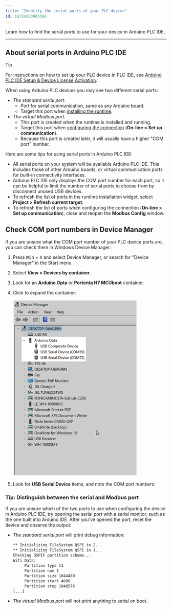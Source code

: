 ```yaml
---
title: "Identify the serial ports of your PLC device"
id: 16724283965596 
---
```


Learn how to find the serial ports to use for your device in Arduino PLC IDE.

---

## About serial ports in Arduino PLC IDE

> [!TIP]
> For instructions on how to set up your PLC device in PLC IDE, see [Arduino PLC IDE Setup & Device License Activation](https://docs.arduino.cc/software/plc-ide/tutorials/plc-ide-setup-license).

When using Arduino PLC devices you may see two different serial ports:

* _The standard serial port._
  * Port for serial communication, same as any Arduino board.
  * Target this port when [installing the runtime](https://docs.arduino.cc/software/plc-ide/tutorials/plc-ide-setup-license/#3-download-the-runtime).
* _The virtual Modbus port._
  * This port is created when the runtime is installed and running.
  * Target this port when [configuring the connection](https://docs.arduino.cc/software/plc-ide/tutorials/plc-ide-setup-license/#4-connect-to-the-device) (**On-line > Set up communication**).
  * Because this port is created later, it will usually have a higher "COM port" number.

Here are some tips for using serial ports in Arduino PLC IDE:

* All serial ports on your system will be available Arduino PLC IDE. This includes those of other Arduino boards, or virtual communication ports for built-in connectivity interfaces.
* Arduino PLC IDE only displays the COM port number for each port, so it can be helpful to limit the number of serial ports to choose from by disconnect unused USB devices.
* To refresh the list of ports in the runtime installation widget, select **Project > Refresh current target**.
* To refresh the list of ports when configuring the connection (**On-line > Set up communication**), close and reopen the **Modbus Config** window.

## Check COM port numbers in Device Manager

If you are unsure what the COM port number of your PLC device ports are, you can check them in Windows Device Manager:

1. Press <kbd>Win</kbd> + <kbd>X</kbd> and select Device Manager, or search for "Device Manager" in the Start menu.
1. Select **View > Devices by container**.
1. Look for an **Arduino Opta** or **Portenta H7 MCUboot** container.
1. Click to expand the container:

   ![Arduino Opta ports in Device Manager.](img/device-manager.png)

1. Look for **USB Serial Device** items, and note the COM port numbers:

### Tip: Distinguish between the serial and Modbus port

If you are unsure which of the two ports to use when configuring the device in Arduino PLC IDE, try opening the serial port with a serial monitor, such as the one built into Arduino IDE. After you've opened the port, reset the device and observe the output:

* _The standard serial port_ will print debug information:

  ```
  ** Initializing FileSystem QSPI in 2...
  ** Initializing FileSystem QSPI in 1...
  Checking QSPIF partition scheme... 
  Wifi Data:
       Partition type 11
       Partition num 1
       Partition size 1044480
       Partition start 4096
       Partition stop 1048576
  [...]
  ```

* _The virtual Modbus port_ will not print anything to serial on boot.
